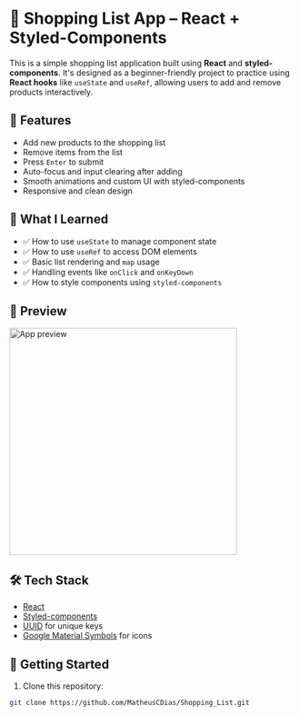 # 🛒 Shopping List App – React + Styled-Components

This is a simple shopping list application built using **React** and **styled-components**. It's designed as a beginner-friendly project to practice using **React hooks** like `useState` and `useRef`, allowing users to add and remove products interactively.

## 🚀 Features

- Add new products to the shopping list
- Remove items from the list
- Press `Enter` to submit
- Auto-focus and input clearing after adding
- Smooth animations and custom UI with styled-components
- Responsive and clean design

## 🧠 What I Learned

- ✅ How to use `useState` to manage component state
- ✅ How to use `useRef` to access DOM elements
- ✅ Basic list rendering and `map` usage
- ✅ Handling events like `onClick` and `onKeyDown`
- ✅ How to style components using `styled-components`

## 📸 Preview

<img src="./src/assets/shopping-list-preview.png" width="400" alt="App preview" />

## 🛠 Tech Stack

- [React](https://reactjs.org/)
- [Styled-components](https://styled-components.com/)
- [UUID](https://www.npmjs.com/package/uuid) for unique keys
- [Google Material Symbols](https://fonts.google.com/icons) for icons

## 📂 Getting Started

1. Clone this repository:

```bash
git clone https://github.com/MatheusCDias/Shopping_List.git
